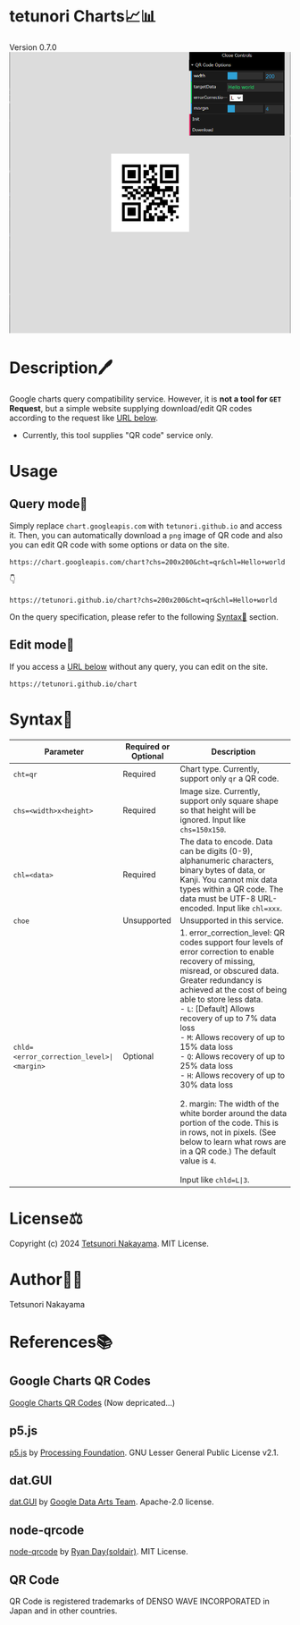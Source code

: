 # tetunori Charts📈📊
Version 0.7.0  
<img src="./images/screenShot1.png" width="800px"/>

# Description🖊️
Google charts query compatibility service. However, it is **not a tool for `GET` Request**, but a simple website supplying download/edit QR codes according to the request like [URL below](https://tetunori.github.io/chart?chs=200x200&cht=qr&chl=Hello+world).
* Currently, this tool supplies "QR code" service only.

# Usage
## Query mode💬
Simply replace `chart.googleapis.com` with `tetunori.github.io` and access it. Then, you can automatically download a `png` image of QR code and also you can edit QR code with some options or data on the site.

```
https://chart.googleapis.com/chart?chs=200x200&cht=qr&chl=Hello+world
```
👇
```
https://tetunori.github.io/chart?chs=200x200&cht=qr&chl=Hello+world
```
On the query specification, please refer to the following [Syntax📖](https://github.com/tetunori/chart?tab=readme-ov-file#syntax) section.

## Edit mode📝
If you access a [URL below](https://tetunori.github.io/chart) without any query, you can edit on the site.
```
https://tetunori.github.io/chart
```

# Syntax📖
| Parameter | Required or Optional | Description |
| --- | --- | --- |
| `cht=qr` | Required | Chart type. Currently, support only `qr` a QR code. |
| `chs=<width>x<height>` | Required | Image size. Currently, support only square shape so that height will be ignored. Input like `chs=150x150`. |
| `chl=<data>` | Required | The data to encode. Data can be digits (0-9), alphanumeric characters, binary bytes of data, or Kanji. You cannot mix data types within a QR code. The data must be UTF-8 URL-encoded. Input like `chl=xxx`.|
| `choe` | Unsupported | Unsupported in this service. |
| `chld=<error_correction_level>\|<margin>` | Optional | 1. error_correction_level: QR codes support four levels of error correction to enable recovery of missing, misread, or obscured data. Greater redundancy is achieved at the cost of being able to store less data.<br> - `L`: [Default] Allows recovery of up to 7% data loss<br> - `M`: Allows recovery of up to 15% data loss<br> - `Q`: Allows recovery of up to 25% data loss<br> - `H`: Allows recovery of up to 30% data loss <br><br> 2. margin: The width of the white border around the data portion of the code. This is in rows, not in pixels. (See below to learn what rows are in a QR code.) The default value is `4`.<br><br> Input like `chld=L\|3`. |

# License⚖️
Copyright (c) 2024 [Tetsunori Nakayama](https://github.com/tetunori). MIT License.

# Author🧙‍♂️
Tetsunori Nakayama

# References📚
## Google Charts QR Codes
[Google Charts QR Codes](https://developers.google.com/chart/infographics/docs/qr_codes) (Now depricated...)

## p5.js
[p5.js](https://github.com/processing/p5.js) by [Processing Foundation](https://github.com/processing). GNU Lesser General Public License v2.1.

## dat.GUI
[dat.GUI](https://github.com/dataarts/dat.gui) by [Google Data Arts Team](https://github.com/dataarts). Apache-2.0 license.

## node-qrcode
[node-qrcode](https://github.com/soldair/node-qrcode) by [Ryan Day(soldair)](https://github.com/soldair). MIT License.

## QR Code
QR Code is registered trademarks of DENSO WAVE INCORPORATED in Japan and in other countries.
